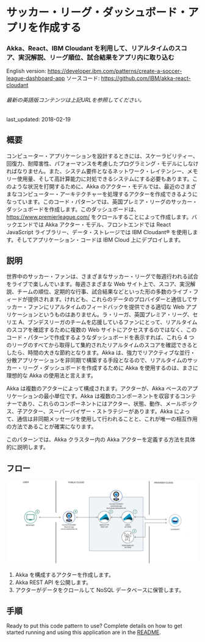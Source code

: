 # サッカー・リーグ・ダッシュボード・アプリを作成する

### Akka、React、IBM Cloudant を利用して、リアルタイムのスコア、実況解説、リーグ順位、試合結果をアプリ内に取り込む

English version: https://developer.ibm.com/patterns/create-a-soccer-league-dashboard-app
  ソースコード: https://github.com/IBM/akka-react-cloudant

###### 最新の英語版コンテンツは上記URLを参照してください。
last_updated: 2018-02-19

 
## 概要

コンピューター・アプリケーションを設計するときには、スケーラビリティー、回復力、耐障害性、パフォーマンスを考慮したプログラミング・モデルにしなければなりません。また、システム要件となるネットワーク・レイテンシー、メモリー使用量、そして高計算能力に対処できるシステムにする必要もあります。このような状況を打開するために、Akka のアクター・モデルでは、最近のさまざまなコンピューター・アーキテクチャーを処理するアクターを作成できるようになっています。このコード・パターンでは、英国プレミア・リーグのサッカー・ダッシュボードを作成します。このダッシュボードは、https://www.premierleague.com/ をクロールすることによって作成します。バックエンドでは Akka アクター・モデル、フロントエンドでは React JavaScript ライブラリー、データ・ストレージでは IBM Cloudant&reg; を使用します。そしてアプリケーション・コードは IBM Cloud 上にデプロイします。

## 説明

世界中のサッカー・ファンは、さまざまなサッカー・リーグで毎週行われる試合をライブで楽しんでいます。毎週さまざまな Web サイト上で、スコア、実況解説、チームの順位、定期的な行事、試合結果などといった形の多数のライブ・フィードが提供されます。けれども、これらのデータのプロバイダーと通信してサッカー・ファンにリアルタイムのフィードバックを提供できる適切な Web アプリケーションというものはありません。ラ・リーガ、英国プレミア・リーグ、セリエ A、ブンデスリーガのチームを応援しているファンにとって、リアルタイムのスコアを確認するために複数の Web サイトにアクセスするのではなく、このコード・パターンで作成するようなダッシュボードを表示すれば、これら 4 つのリーグのすべてから取得して集約されたリアルタイムのスコアを確認できるとしたら、時間の大きな節約となります。Akka は、強力でリアクティブな並行・分散アプリケーションを非同期で構築する手段となるので、リアルタイムのサッカー・リーグ・ダッシュボードを作成するために Akka を使用するのは、まさに理想的な Akka の使用法と言えます。

Akka は複数のアクターによって構成されます。アクターが、Akka ベースのアプリケーションの最小単位です。Akka は複数のコンポーネントを収容するコンテナーであり、これらのコンポーネントにはアクター、状態、動作、メールボックス、子アクター、スーパーバイザー・ストラテジーがあります。Akka によって、通信は非同期メッセージを使用して行われることと、これが唯一の相互作用の方法であることが確実になります。

このパターンでは、Akka クラスター内の Akka アクターを定義する方法を具体的に説明します。

## フロー

![フロー](./images/Soccer-Dashboard-with-Akka-and-ReactJS-flow-arch.png)

1. Akka を構成するアクターを作成します。
2. Akka REST API を公開します。
3. アクターがデータをクロールして NoSQL データベースに保管します。

## 手順

Ready to put this code pattern to use? Complete details on how to get started running and using this application are in the [README](https://github.com/IBM/akka-react-cloudant/blob/master/README.md).

